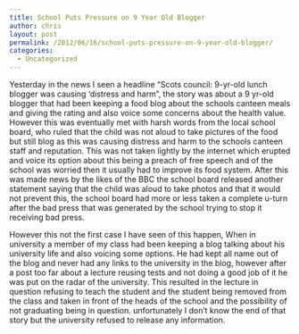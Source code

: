 ```yaml
---
title: School Puts Pressure on 9 Year Old Blogger
author: chris
layout: post
permalink: /2012/06/16/school-puts-pressure-on-9-year-old-blogger/
categories:
  - Uncategorized
---
```

Yesterday in the news I seen a headline &#8220;Scots council: 9-yr-old lunch blogger was causing &#8216;distress and harm&#8221;, the story was about a 9 yr-old blogger that had been keeping a food blog about the schools canteen meals and giving the rating and also voice some concerns about the health value. However this was eventually met with harsh words from the local school board, who ruled that the child was not aloud to take pictures of the food but still blog as this was causing distress and harm to the schools canteen staff and reputation. This was not taken lightly by the internet which erupted and voice its option about this being a preach of free speech and of the school was worried then it usually had to improve its food system. After this was made news by the likes of the BBC the school board released another statement saying that the child was aloud to take photos and that it would not prevent this, the school board had more or less taken a complete u-turn after the bad press that was generated by the school trying to stop it receiving bad press. 

However this not the first case I have seen of this happen, When in university a member of my class had been keeping a blog talking about his university life and also voicing some options. He had kept all name out of the blog and never had any links to the university in the blog, however after a post too far about a lecture reusing tests and not doing a good job of it he was put on the radar of the university. This resulted in the lecture in question refusing to teach the student and the student being removed from the class and taken in front of the heads of the school and the possibility of not graduating being in question. unfortunately I don&#8217;t know the end of that story but the university refused to release any information.